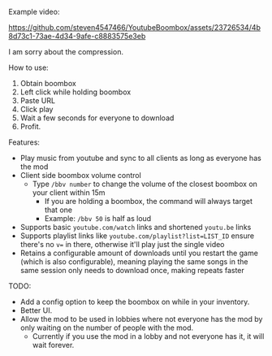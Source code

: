 Example video:

https://github.com/steven4547466/YoutubeBoombox/assets/23726534/4b8d73c1-73ae-4d34-9afe-c8883575e3eb

I am sorry about the compression.

How to use:
1. Obtain boombox
2. Left click while holding boombox
3. Paste URL
4. Click play
5. Wait a few seconds for everyone to download
6. Profit.

Features:
- Play music from youtube and sync to all clients as long as everyone has the mod
- Client side boombox volume control
  - Type `/bbv number` to change the volume of the closest boombox on your client within 15m
    - If you are holding a boombox, the command will always target that one
    - Example: `/bbv 50` is half as loud
- Supports basic `youtube.com/watch` links and shortened `youtu.be` links
- Supports playlist links like `youtube.com/playlist?list=LIST_ID` ensure there's no `v=` in there, otherwise it'll play just the single video
- Retains a configurable amount of downloads until you restart the game (which is also configurable), meaning playing the same songs in the same session only needs to download once, making repeats faster

TODO:
- Add a config option to keep the boombox on while in your inventory.
- Better UI.
- Allow the mod to be used in lobbies where not everyone has the mod by only waiting on the number of people with the mod.
  - Currently if you use the mod in a lobby and not everyone has it, it will wait forever.